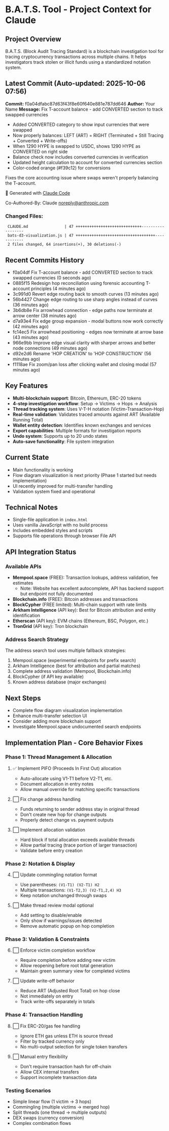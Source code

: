 # B.A.T.S. Tool - Project Context for Claude

## Project Overview
B.A.T.S. (Block Audit Tracing Standard) is a blockchain investigation tool for tracing cryptocurrency transactions across multiple chains. It helps investigators track stolen or illicit funds using a standardized notation system.

## Latest Commit (Auto-updated: 2025-10-06 07:56)

**Commit:** f0a04dfabc87d63f43f8e60f640e881e787dd646
**Author:** Your Name
**Message:** Fix T-account balance - add CONVERTED section to track swapped currencies

- Added CONVERTED category to show input currencies that were swapped
- Now properly balances: LEFT (ART) = RIGHT (Terminated + Still Tracing + Converted + Write-offs)
- When 1290 HYPE is swapped to USDC, shows 1290 HYPE as CONVERTED on right side
- Balance check now includes converted currencies in verification
- Updated height calculation to account for converted currencies section
- Color-coded orange (#f39c12) for conversions

Fixes the core accounting issue where swaps weren't properly balancing the T-account.

🤖 Generated with [Claude Code](https://claude.com/claude-code)

Co-Authored-By: Claude <noreply@anthropic.com>

### Changed Files:
```
 CLAUDE.md                | 47 +++++++++++++++++++++++++++++------------------
 bats-d3-visualization.js | 47 +++++++++++++++++++++++++++++++++++------------
 2 files changed, 64 insertions(+), 30 deletions(-)
```

## Recent Commits History

- f0a04df Fix T-account balance - add CONVERTED section to track swapped currencies (0 seconds ago)
- 0885f15 Redesign hop reconciliation using forensic accounting T-account principles (4 minutes ago)
- 3c991d0 Revert edge routing back to smooth curves (13 minutes ago)
- 56b4427 Change edge routing to use sharp angles instead of curves (36 minutes ago)
- 3b6db8e Fix arrowhead connection - edge paths now terminate at arrow center (38 minutes ago)
- d7a93e4 Fix edge group expansion - modal buttons now work correctly (42 minutes ago)
- fc14ec5 Fix arrowhead positioning - edges now terminate at arrow base (43 minutes ago)
- 966e9bb Improve edge visual clarity with sharper arrows and better node connections (49 minutes ago)
- d92e2d6 Rename 'HOP CREATION' to 'HOP CONSTRUCTION' (56 minutes ago)
- f1118ae Fix zoom/pan loss after clicking wallet and closing modal (57 minutes ago)

## Key Features
- **Multi-blockchain support**: Bitcoin, Ethereum, ERC-20 tokens
- **4-step investigation workflow**: Setup → Victims → Hops → Analysis
- **Thread tracking system**: Uses V-T-H notation (Victim-Transaction-Hop)
- **Real-time validation**: Validates traced amounts against ART (Available Running Total)
- **Wallet entity detection**: Identifies known exchanges and services
- **Export capabilities**: Multiple formats for investigation reports
- **Undo system**: Supports up to 20 undo states
- **Auto-save functionality**: File system integration

## Current State
- Main functionality is working
- Flow diagram visualization is next priority (Phase 1 started but needs implementation)
- UI recently improved for multi-transfer handling
- Validation system fixed and operational

## Technical Notes
- Single-file application in `index.html`
- Uses vanilla JavaScript with no build process
- Includes embedded styles and scripts
- Supports file operations through browser File API

## API Integration Status

### Available APIs
- **Mempool.space** (FREE): Transaction lookups, address validation, fee estimates
  - Note: Website has excellent autocomplete, API has backend support but endpoint not fully documented
- **Blockchain.info** (FREE): Bitcoin addresses and transactions
- **BlockCypher** (FREE limited): Multi-chain support with rate limits
- **Arkham Intelligence** (API key): Best for Bitcoin attribution and entity identification
- **Etherscan** (API key): EVM chains (Ethereum, BSC, Polygon, etc.)
- **TronGrid** (API key): Tron blockchain

### Address Search Strategy
The address search tool uses multiple fallback strategies:
1. Mempool.space (experimental endpoints for prefix search)
2. Arkham Intelligence (best for attribution and partial matches)
3. Complete address validation (Mempool, Blockchain.info)
4. BlockCypher (if API key available)
5. Known address database (major exchanges)

## Next Steps
- Complete flow diagram visualization implementation
- Enhance multi-transfer selection UI
- Consider adding more blockchain support
- Investigate Mempool.space undocumented search endpoints

## Implementation Plan - Core Behavior Fixes

### Phase 1: Thread Management & Allocation
1. ✅ Implement PIFO (Proceeds In First Out) allocation
   - Auto-allocate using V1-T1 before V2-T1, etc.
   - Document allocation in entry notes
   - Allow manual override for matching specific transactions

2. ⬜ Fix change address handling
   - Funds returning to sender address stay in original thread
   - Don't create new hop for change outputs
   - Properly detect change vs. payment outputs

3. ⬜ Implement allocation validation
   - Hard block if total allocation exceeds available threads
   - Allow partial tracing (trace portion of larger transaction)
   - Validate before entry creation

### Phase 2: Notation & Display
4. ⬜ Update commingling notation format
   - Use parentheses: `(V1-T1) (V2-T1) H2`
   - Multiple transactions: `(V1-T2,3) (V2-T1,2,4) H3`
   - Keep notation unchanged through swaps

5. ⬜ Make thread review modal optional
   - Add setting to disable/enable
   - Only show if warnings/issues detected
   - Remove automatic popup on hop completion

### Phase 3: Validation & Constraints
6. ⬜ Enforce victim completion workflow
   - Require completion before adding new victim
   - Allow reopening before root total generation
   - Maintain green summary view for completed victims

7. ⬜ Update write-off behavior
   - Reduce ART (Adjusted Root Total) on hop close
   - Not immediately on entry
   - Track write-offs separately in totals

### Phase 4: Transaction Handling
8. ⬜ Fix ERC-20/gas fee handling
   - Ignore ETH gas unless ETH is source thread
   - Filter by tracked currency only
   - No multi-output selection for single token transfers

9. ⬜ Manual entry flexibility
   - Don't require transaction hash for off-chain
   - Allow CEX internal transfers
   - Support incomplete transaction data

### Testing Scenarios
- Simple linear flow (1 victim → 3 hops)
- Commingling (multiple victims → merged hop)
- Split threads (one thread → multiple outputs)
- DEX swaps (currency conversion)
- Complex combination flows
